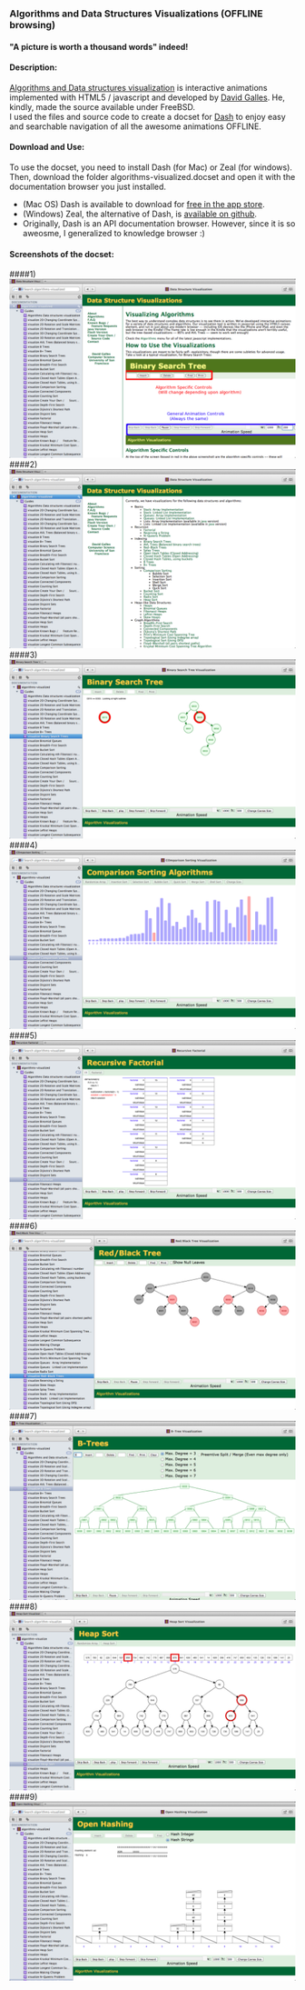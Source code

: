 ### Algorithms and Data Structures Visualizations (OFFLINE browsing)
#### "A picture is worth a thousand words" indeed!

#### Description:
[Algorithms and Data structures visualization](http://www.cs.usfca.edu/~galles/visualization/about.html) is interactive animations implemented with HTML5 / javascript and developed by [David Galles](http://www.cs.usfca.edu/~galles/visualization/contact.html).
He, kindly, made the source available under FreeBSD.<br/>
I used the files and source code to create a docset for [Dash](http://kapeli.com/dash) to enjoy easy and searchable navigation of all the awesome animations OFFLINE.

#### Download and Use:
To use the docset, you need to install Dash (for Mac) or Zeal (for windows).<br>
Then, download the folder algorithms-visualized.docset and open it with the documentation browser you just installed.


+ (Mac OS) Dash is available to download for [free in the app store](https://itunes.apple.com/us/app/dash/id458034879?ls=1&mt=12).
+ (Windows) Zeal, the alternative of Dash, is [available on github](https://github.com/jkozera/zeal).
+ Originally, Dash is an API documentation browser. However, since it is so aweosme, I generalized to knowledge browser :)


#### Screenshots of the docset:

####1)
![ ](/screenshots/howto.png)
####2)
![ ](/screenshots/algorithms.png)
####3)
![ ](/screenshots/binarytree.png)
####4)
![ ](/screenshots/selectionsort.png)
####5)
![ ](/screenshots/factorial.png)
####6)
![ ](/screenshots/redblack.png)
####7)
![ ](/screenshots/btrees.png)
####8)
![ ](/screenshots/heapsort.png)
####9)
![ ](/screenshots/hash.png)
